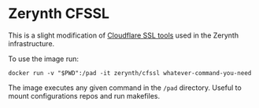 # Zerynth CFSSL

This is a slight modification of [Cloudflare SSL tools](https://github.com/cfssl/cfssl) used in the Zerynth infrastructure.

To use the image run:

```
docker run -v "$PWD":/pad -it zerynth/cfssl whatever-command-you-need
```

The image executes any given command in the ```/pad``` directory. Useful to mount configurations repos and run makefiles.



